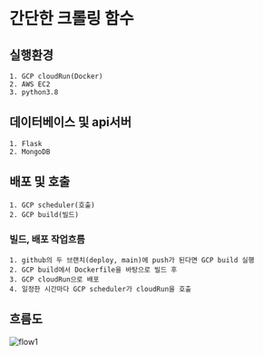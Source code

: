 # 간단한 크롤링 함수

## 실행환경
    1. GCP cloudRun(Docker)
    2. AWS EC2
    3. python3.8

## 데이터베이스 및 api서버
    1. Flask
    2. MongoDB

## 배포 및 호출
    1. GCP scheduler(호출)
    2. GCP build(빌드)

### 빌드, 배포 작업흐름
    1. github의 두 브랜치(deploy, main)에 push가 된다면 GCP build 실행
    2. GCP build에서 Dockerfile을 바탕으로 빌드 후
    3. GCP cloudRun으로 배포
    4. 일정한 시간마다 GCP scheduler가 cloudRun을 호출

## 흐름도
![flow1](https://user-images.githubusercontent.com/38392519/146722965-c8855634-95b7-4946-9963-fc9a21e45ba2.jpg)
